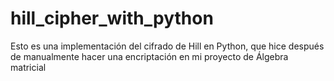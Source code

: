 # hill_cipher_with_python
Esto es una implementación del cifrado de Hill en Python, que hice después de manualmente hacer una encriptación en mi proyecto de Álgebra matricial
